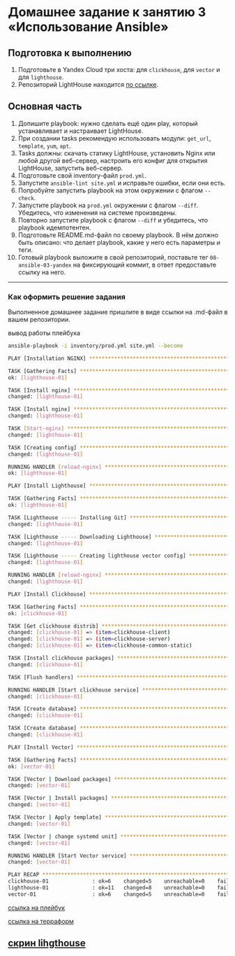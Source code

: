 # Домашнее задание к занятию 3 «Использование Ansible»

## Подготовка к выполнению

1. Подготовьте в Yandex Cloud три хоста: для `clickhouse`, для `vector` и для `lighthouse`.
2. Репозиторий LightHouse находится [по ссылке](https://github.com/VKCOM/lighthouse).

## Основная часть

1. Допишите playbook: нужно сделать ещё один play, который устанавливает и настраивает LightHouse.
2. При создании tasks рекомендую использовать модули: `get_url`, `template`, `yum`, `apt`.
3. Tasks должны: скачать статику LightHouse, установить Nginx или любой другой веб-сервер, настроить его конфиг для открытия LightHouse, запустить веб-сервер.
4. Подготовьте свой inventory-файл `prod.yml`.
5. Запустите `ansible-lint site.yml` и исправьте ошибки, если они есть.
6. Попробуйте запустить playbook на этом окружении с флагом `--check`.
7. Запустите playbook на `prod.yml` окружении с флагом `--diff`. Убедитесь, что изменения на системе произведены.
8. Повторно запустите playbook с флагом `--diff` и убедитесь, что playbook идемпотентен.
9. Подготовьте README.md-файл по своему playbook. В нём должно быть описано: что делает playbook, какие у него есть параметры и теги.
10. Готовый playbook выложите в свой репозиторий, поставьте тег `08-ansible-03-yandex` на фиксирующий коммит, в ответ предоставьте ссылку на него.

---

### Как оформить решение задания

Выполненное домашнее задание пришлите в виде ссылки на .md-файл в вашем репозитории.

вывод работы плейбука

```bash
ansible-playbook -i inventory/prod.yml site.yml --become

PLAY [Installation NGINX] **********************************************************************************************************************************************************

TASK [Gathering Facts] *************************************************************************************************************************************************************
ok: [lighthouse-01]

TASK [Install nginx] ***************************************************************************************************************************************************************
changed: [lighthouse-01]

TASK [Install nginx] ***************************************************************************************************************************************************************
changed: [lighthouse-01]

TASK [Start-nginx] *****************************************************************************************************************************************************************
changed: [lighthouse-01]

TASK [Creating config] *************************************************************************************************************************************************************
changed: [lighthouse-01]

RUNNING HANDLER [reload-nginx] *****************************************************************************************************************************************************
ok: [lighthouse-01]

PLAY [Install Lighthouse] **********************************************************************************************************************************************************

TASK [Gathering Facts] *************************************************************************************************************************************************************
ok: [lighthouse-01]

TASK [Lighthouse ----- Installing Git] *********************************************************************************************************************************************
changed: [lighthouse-01]

TASK [Lighthouse ----- Downloading Lighthouse] *************************************************************************************************************************************
changed: [lighthouse-01]

TASK [Lighthouse ----- Creating lighthouse vector config] **************************************************************************************************************************
changed: [lighthouse-01]

RUNNING HANDLER [reload-nginx] *****************************************************************************************************************************************************
changed: [lighthouse-01]

PLAY [Install Clickhouse] **********************************************************************************************************************************************************

TASK [Gathering Facts] *************************************************************************************************************************************************************
ok: [clickhouse-01]

TASK [Get clickhouse distrib] ******************************************************************************************************************************************************
changed: [clickhouse-01] => (item=clickhouse-client)
changed: [clickhouse-01] => (item=clickhouse-server)
changed: [clickhouse-01] => (item=clickhouse-common-static)

TASK [Install clickhouse packages] *************************************************************************************************************************************************
changed: [clickhouse-01]

TASK [Flush handlers] **************************************************************************************************************************************************************

RUNNING HANDLER [Start clickhouse service] *****************************************************************************************************************************************
changed: [clickhouse-01]

TASK [Create database] *************************************************************************************************************************************************************
changed: [clickhouse-01]

TASK [Create database] *************************************************************************************************************************************************************
changed: [clickhouse-01]

PLAY [Install Vector] **************************************************************************************************************************************************************

TASK [Gathering Facts] *************************************************************************************************************************************************************
ok: [vector-01]

TASK [Vector | Download packages] **************************************************************************************************************************************************
changed: [vector-01]

TASK [Vector | Install packages] ***************************************************************************************************************************************************
changed: [vector-01]

TASK [Vector | Apply template] *****************************************************************************************************************************************************
changed: [vector-01]

TASK [Vector | change systemd unit] ************************************************************************************************************************************************
changed: [vector-01]

RUNNING HANDLER [Start Vector service] *********************************************************************************************************************************************
changed: [vector-01]

PLAY RECAP *************************************************************************************************************************************************************************
clickhouse-01              : ok=6    changed=5    unreachable=0    failed=0    skipped=0    rescued=0    ignored=0   
lighthouse-01              : ok=11   changed=8    unreachable=0    failed=0    skipped=0    rescued=0    ignored=0   
vector-01                  : ok=6    changed=5    unreachable=0    failed=0    skipped=0    rescued=0    ignored=0
```

[ссылка на плейбук](https://github.com/ivanmalyshev/mnt-homeworks/blob/ans-hw03-master/08-ansible-03-yandex/playbook/site.yml)

[ссылка на терраформ](https://github.com/ivanmalyshev/mnt-homeworks/blob/ans-hw03-master/08-ansible-03-yandex/terraform/main.tf)

[скрин lihgthouse](https://github.com/ivanmalyshev/mnt-homeworks/blob/ans-hw03-master/08-ansible-03-yandex/screen.png)
---
